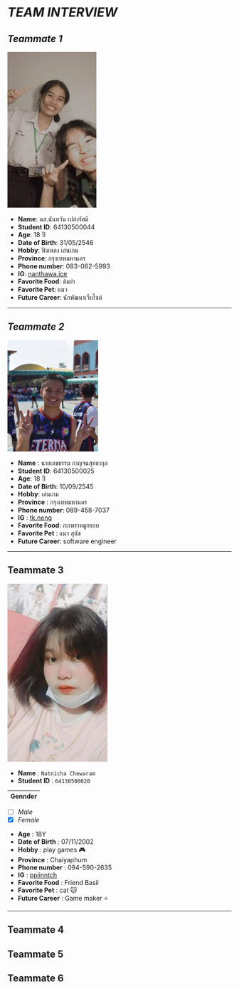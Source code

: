 # *TEAM INTERVIEW*
## *Teammate 1*  
<img src="image/ice.jpg" height=350  width=200>

* **Name**:  นส.นันทวัน เปล่งรัศมี
* **Student ID**: 64130500044
* **Age**: 18 ปี
* **Date of Birth**: 31/05/2546
* **Hobby**: ฟังเพลง เล่นเกม
* **Province**: กรุงเทพมหานคร
* **Phone number**: 083-062-5993
* **IG**: [nanthawa.ice](https://instagram.com/nanthawan.ice?utm_medium=copy_link) 
*  **Favorite Food**: ต้มยำ
*  **Favorite Pet**: แมว
*  **Future Career**: นักพัฒนาเว็บไซต์
---
## *Teammate 2*
<img src="image/neng.jpg" height= 250 wiidth= 250>

* **Name** : นายเตชธรรม กาญจนสุทธากุล
* **Student ID**: 64130500025
* **Age**: 18 ปี
* **Date of Birth**: 10/09/2545
* **Hobby**: เล่นเกม
* **Province** : กรุงเทพมหานคร
* **Phone number**: 089-458-7037
* **IG** : [tk.neng](https://www.instagram.com/tk.neng/)
* **Favorite Food**: กะเพราหมูกรอบ
* **Favorite Pet** : แมว สุนัข
* **Future Career**: software engineer

---
Teammate 3
-----

<img src="image/Mint.jpg" height= 400 wiidth= 300>

* **Name** : ```Natnicha Chewaram``` 
* **Student ID** : ```64130500020```

| **Gennder** |
|--------------|
- [ ] _Male_   
- [x]  _Female_
* **Age** : 18Y
* **Date of Birth** : 07/11/2002
* **Hobby** : play games 🎮
* **Province** : Chaiyaphum
* **Phone number** : 094-590-2635
* **IG** : [ppiinntch](https://www.instagram.com/mint_nncz/)   
*  **Favorite Food** : Friend Basil
*  **Favorite Pet** : cat 🐱
*  **Future Career** : Game maker ⭐

---
Teammate 4
---
Teammate 5
---
Teammate 6
---

